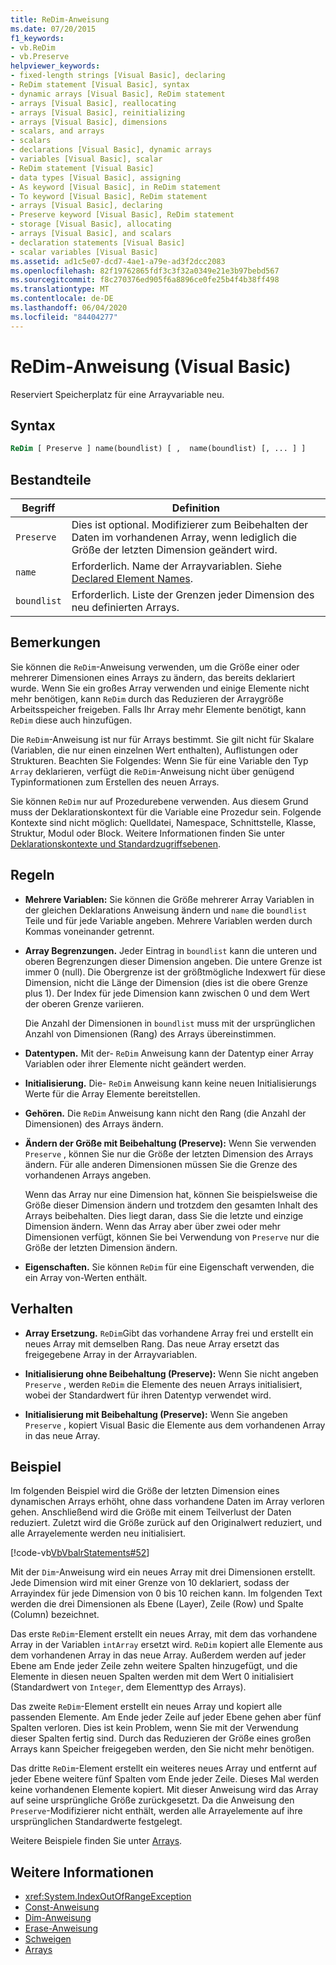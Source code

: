 ```yaml
---
title: ReDim-Anweisung
ms.date: 07/20/2015
f1_keywords:
- vb.ReDim
- vb.Preserve
helpviewer_keywords:
- fixed-length strings [Visual Basic], declaring
- ReDim statement [Visual Basic], syntax
- dynamic arrays [Visual Basic], ReDim statement
- arrays [Visual Basic], reallocating
- arrays [Visual Basic], reinitializing
- arrays [Visual Basic], dimensions
- scalars, and arrays
- scalars
- declarations [Visual Basic], dynamic arrays
- variables [Visual Basic], scalar
- ReDim statement [Visual Basic]
- data types [Visual Basic], assigning
- As keyword [Visual Basic], in ReDim statement
- To keyword [Visual Basic], ReDim statement
- arrays [Visual Basic], declaring
- Preserve keyword [Visual Basic], ReDim statement
- storage [Visual Basic], allocating
- arrays [Visual Basic], and scalars
- declaration statements [Visual Basic]
- scalar variables [Visual Basic]
ms.assetid: ad1c5e07-dcd7-4ae1-a79e-ad3f2dcc2083
ms.openlocfilehash: 82f19762865fdf3c3f32a0349e21e3b97bebd567
ms.sourcegitcommit: f8c270376ed905f6a8896ce0fe25b4f4b38ff498
ms.translationtype: MT
ms.contentlocale: de-DE
ms.lasthandoff: 06/04/2020
ms.locfileid: "84404277"
---
```

# <a name="redim-statement-visual-basic"></a>ReDim-Anweisung (Visual Basic)
Reserviert Speicherplatz für eine Arrayvariable neu.  
  
## <a name="syntax"></a>Syntax  
  
```vb  
ReDim [ Preserve ] name(boundlist) [ ,  name(boundlist) [, ... ] ]  
```  
  
## <a name="parts"></a>Bestandteile  
  
|Begriff|Definition|  
|----------|----------------|  
|`Preserve`|Dies ist optional. Modifizierer zum Beibehalten der Daten im vorhandenen Array, wenn lediglich die Größe der letzten Dimension geändert wird.|  
|`name`|Erforderlich. Name der Arrayvariablen. Siehe [Declared Element Names](../../programming-guide/language-features/declared-elements/declared-element-names.md).|  
|`boundlist`|Erforderlich. Liste der Grenzen jeder Dimension des neu definierten Arrays.|  
  
## <a name="remarks"></a>Bemerkungen  
 Sie können die `ReDim`-Anweisung verwenden, um die Größe einer oder mehrerer Dimensionen eines Arrays zu ändern, das bereits deklariert wurde. Wenn Sie ein großes Array verwenden und einige Elemente nicht mehr benötigen, kann `ReDim` durch das Reduzieren der Arraygröße Arbeitsspeicher freigeben. Falls Ihr Array mehr Elemente benötigt, kann `ReDim` diese auch hinzufügen.  
  
 Die `ReDim`-Anweisung ist nur für Arrays bestimmt. Sie gilt nicht für Skalare (Variablen, die nur einen einzelnen Wert enthalten), Auflistungen oder Strukturen. Beachten Sie Folgendes: Wenn Sie für eine Variable den Typ `Array` deklarieren, verfügt die `ReDim`-Anweisung nicht über genügend Typinformationen zum Erstellen des neuen Arrays.  
  
 Sie können `ReDim` nur auf Prozedurebene verwenden. Aus diesem Grund muss der Deklarationskontext für die Variable eine Prozedur sein. Folgende Kontexte sind nicht möglich: Quelldatei, Namespace, Schnittstelle, Klasse, Struktur, Modul oder Block. Weitere Informationen finden Sie unter [Deklarationskontexte und Standardzugriffsebenen](declaration-contexts-and-default-access-levels.md).  
  
## <a name="rules"></a>Regeln  
  
- **Mehrere Variablen:** Sie können die Größe mehrerer Array Variablen in der gleichen Deklarations Anweisung ändern und `name` die `boundlist` Teile und für jede Variable angeben. Mehrere Variablen werden durch Kommas voneinander getrennt.  
  
- **Array Begrenzungen.** Jeder Eintrag in `boundlist` kann die unteren und oberen Begrenzungen dieser Dimension angeben. Die untere Grenze ist immer 0 (null). Die Obergrenze ist der größtmögliche Indexwert für diese Dimension, nicht die Länge der Dimension (dies ist die obere Grenze plus 1). Der Index für jede Dimension kann zwischen 0 und dem Wert der oberen Grenze variieren.  
  
     Die Anzahl der Dimensionen in `boundlist` muss mit der ursprünglichen Anzahl von Dimensionen (Rang) des Arrays übereinstimmen.  
  
- **Datentypen.** Mit der- `ReDim` Anweisung kann der Datentyp einer Array Variablen oder ihrer Elemente nicht geändert werden.  
  
- **Initialisierung.** Die- `ReDim` Anweisung kann keine neuen Initialisierungs Werte für die Array Elemente bereitstellen.  
  
- **Gehören.** Die `ReDim` Anweisung kann nicht den Rang (die Anzahl der Dimensionen) des Arrays ändern.  
  
- **Ändern der Größe mit Beibehaltung (Preserve):** Wenn Sie verwenden `Preserve` , können Sie nur die Größe der letzten Dimension des Arrays ändern. Für alle anderen Dimensionen müssen Sie die Grenze des vorhandenen Arrays angeben.  
  
     Wenn das Array nur eine Dimension hat, können Sie beispielsweise die Größe dieser Dimension ändern und trotzdem den gesamten Inhalt des Arrays beibehalten. Dies liegt daran, dass Sie die letzte und einzige Dimension ändern. Wenn das Array aber über zwei oder mehr Dimensionen verfügt, können Sie bei Verwendung von `Preserve` nur die Größe der letzten Dimension ändern.  
  
- **Eigenschaften.** Sie können `ReDim` für eine Eigenschaft verwenden, die ein Array von-Werten enthält.  
  
## <a name="behavior"></a>Verhalten  
  
- **Array Ersetzung.** `ReDim`Gibt das vorhandene Array frei und erstellt ein neues Array mit demselben Rang. Das neue Array ersetzt das freigegebene Array in der Arrayvariablen.  
  
- **Initialisierung ohne Beibehaltung (Preserve):** Wenn Sie nicht angeben `Preserve` , werden `ReDim` die Elemente des neuen Arrays initialisiert, wobei der Standardwert für ihren Datentyp verwendet wird.  
  
- **Initialisierung mit Beibehaltung (Preserve):** Wenn Sie angeben `Preserve` , kopiert Visual Basic die Elemente aus dem vorhandenen Array in das neue Array.  
  
## <a name="example"></a>Beispiel  
 Im folgenden Beispiel wird die Größe der letzten Dimension eines dynamischen Arrays erhöht, ohne dass vorhandene Daten im Array verloren gehen. Anschließend wird die Größe mit einem Teilverlust der Daten reduziert. Zuletzt wird die Größe zurück auf den Originalwert reduziert, und alle Arrayelemente werden neu initialisiert.  
  
 [!code-vb[VbVbalrStatements#52](~/samples/snippets/visualbasic/VS_Snippets_VBCSharp/VbVbalrStatements/VB/Class1.vb#52)]  
  
 Mit der `Dim`-Anweisung wird ein neues Array mit drei Dimensionen erstellt. Jede Dimension wird mit einer Grenze von 10 deklariert, sodass der Arrayindex für jede Dimension von 0 bis 10 reichen kann. Im folgenden Text werden die drei Dimensionen als Ebene (Layer), Zeile (Row) und Spalte (Column) bezeichnet.  
  
 Das erste `ReDim`-Element erstellt ein neues Array, mit dem das vorhandene Array in der Variablen `intArray` ersetzt wird. `ReDim` kopiert alle Elemente aus dem vorhandenen Array in das neue Array. Außerdem werden auf jeder Ebene am Ende jeder Zeile zehn weitere Spalten hinzugefügt, und die Elemente in diesen neuen Spalten werden mit dem Wert 0 initialisiert (Standardwert von `Integer`, dem Elementtyp des Arrays).  
  
 Das zweite `ReDim`-Element erstellt ein neues Array und kopiert alle passenden Elemente. Am Ende jeder Zeile auf jeder Ebene gehen aber fünf Spalten verloren. Dies ist kein Problem, wenn Sie mit der Verwendung dieser Spalten fertig sind. Durch das Reduzieren der Größe eines großen Arrays kann Speicher freigegeben werden, den Sie nicht mehr benötigen.  
  
 Das dritte `ReDim`-Element erstellt ein weiteres neues Array und entfernt auf jeder Ebene weitere fünf Spalten vom Ende jeder Zeile. Dieses Mal werden keine vorhandenen Elemente kopiert. Mit dieser Anweisung wird das Array auf seine ursprüngliche Größe zurückgesetzt. Da die Anweisung den `Preserve`-Modifizierer nicht enthält, werden alle Arrayelemente auf ihre ursprünglichen Standardwerte festgelegt.  
  
 Weitere Beispiele finden Sie unter [Arrays](../../programming-guide/language-features/arrays/index.md).  
  
## <a name="see-also"></a>Weitere Informationen

- <xref:System.IndexOutOfRangeException>
- [Const-Anweisung](const-statement.md)
- [Dim-Anweisung](dim-statement.md)
- [Erase-Anweisung](erase-statement.md)
- [Schweigen](../nothing.md)
- [Arrays](../../programming-guide/language-features/arrays/index.md)
